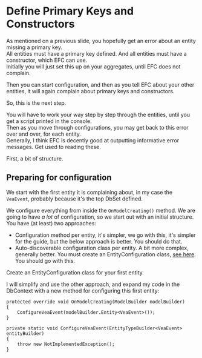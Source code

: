 # Define Primary Keys and Constructors

As mentioned on a previous slide, you hopefully get an error about an entity missing a primary key.\
All entities must have a primary key defined. And all entities must have a constructor, which EFC can use.\
Initially you will just set this up on your aggregates, until EFC does not complain.

Then you can start configuration, and then as you tell EFC about your other entities, it will again complain about primary keys and constructors.

So, this is the next step.

You will have to work your way step by step through the entities, until you get a script printed in the console.\
Then as you move through configurations, you may get back to this error over and over, for each entity.\
Generally, I think EFC is decently good at outputting informative error messages. Get used to reading these.

First, a bit of structure.

## Preparing for configuration

We start with the first entity it is complaining about, in my case the `VeaEvent`, probably because it's the top DbSet defined.

We configure everything from inside the `OnModelCreating()` method. 
We are going to have _a lot_ of configuration, so we start out with an initial structure.\
You have (at least) two approaches:

* Configuration method per entity, it's simpler, we go with this, it's simpler for the guide, but the below approach is better. You should do that.
* Auto-discoverable configuration class per entity. A bit more complex, generally better.
You must create an EntityConfiguration class, [see here](https://www.entityframeworktutorial.net/code-first/move-configurations-to-seperate-class-in-code-first.aspx). You should go with this.

Create an EntityConfiguration class for your first entity.

I will simplify and use the other approach, and expand my code in the DbContext with a new method for configuring this first entity:

```chsparp
protected override void OnModelCreating(ModelBuilder modelBuilder)
{
    ConfigureVeaEvent(modelBuilder.Entity<VeaEvent>());
}

private static void ConfigureVeaEvent(EntityTypeBuilder<VeaEvent> entityBuilder)
{
    throw new NotImplementedException();
}
```